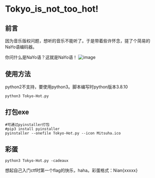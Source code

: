# Tokyo_is_not_too_hot!
## 前言
因为音乐版权问题，想听的音乐不能听了。于是带着些许怀念，搓了个简易的NaYo语编码器。

你问什么是NaYo语？这就是NaYo语！
![image](https://github.com/SuzukaKing/Tokyo-Hot/assets/121793556/11ef942e-a7a3-4b1f-aeb2-7244663b4079)
## 使用方法

python2不支持，要使用python3。脚本编写时python版本3.8.10
~~~
python3 Tokyo-Hot.py
~~~

## 打包exe
~~~
#可通过pyinstaller打包
#pip3 install pyinstaller
pyinstaller --onefile Tokyo-Hot.py --icon Mitsuha.ico
~~~

## 彩蛋
~~~
python3 Tokyo-Hot.py -cadeaux
~~~
想起自己入门ctf时第一个flag的快乐，haha。彩蛋格式：Nian{xxxxx}
